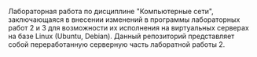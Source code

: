 Лабораторная работа по дисциплине "Компьютерные сети", заключающаяся в внесении изменений в программы лабораторных работ 2 и 3 для возможности их исполнения на виртуальных серверах на базе Linux (Ubuntu, Debian). Данный репозиторий представляет собой переработанную серверную часть лаборатной работы 2.
